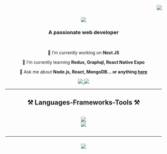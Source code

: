 <img align="right" src="https://visitor-badge.laobi.icu/badge?page_id=HafizMuneeb.HafizMuneeb" />

<h1 align="center">
    <img src="https://readme-typing-svg.herokuapp.com/?font=Righteous&size=35&center=true&vCenter=true&width=500&height=70&duration=4000&lines=Hi+There!+👋;+I'm+Hafiz+Muneeb!;" />
</h1>

<h3 align="center">A passionate web developer</h3>

<br/>

<div align="center">
 
 🔭 I’m currently working on **Next JS**
 
 🌱 I’m currently learning **Redux, Graphql, React Native Expo**

 💬 Ask me about **Node.js, React, MongoDB... or anything [here](https://github.com/HafizMuneeb/HafizMuneeb/issues)**

 
 </div>
 
<div align="center"> 
  <a href="mailto:muneebafzal381a@gmail.com">
    <img src="https://img.shields.io/badge/Gmail-333333?style=for-the-badge&logo=gmail&logoColor=red" />
  </a>
  <a href="https://www.linkedin.com/in/hafiz-muneeb" target="_blank">
    <img src="https://img.shields.io/badge/LinkedIn-0077B5?style=for-the-badge&logo=linkedin&logoColor=white" target="_blank" />
  </a>
</div>

 <hr/>
 
<h2 align="center">⚒️ Languages-Frameworks-Tools ⚒️</h2>
<br/>
<div align="center">
    <img src="https://skillicons.dev/icons?i=nodejs,github,javascript,typescript,express,mongodb, tailwindcss, Nextjs, nestjs, Redux" /><br>
    <img src="https://skillicons.dev/icons?i=react,bootstrap,mui,mysql,html,css,vscode,figma,git" />
</div>

<br/>
<hr/>

<h3 align="center">
    <img src="https://readme-typing-svg.herokuapp.com/?font=Righteous&size=25&center=true&vCenter=true&width=500&height=70&duration=4000&lines=Thanks+for+visiting!+✌️;+Shoot+me+a+message+on+Linkedin!;I'm+always+down+to+collab+:)">
</h3>

<br/>
